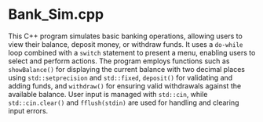 # Bank_Sim.cpp
This C++ program simulates basic banking operations, allowing users to view their balance, deposit money, or withdraw funds. It uses a `do-while` loop combined with a `switch` statement to present a menu, enabling users to select and perform actions. The program employs functions such as `showBalance()` for displaying the current balance with two decimal places using `std::setprecision` and `std::fixed`, `deposit()` for validating and adding funds, and `withdraw()` for ensuring valid withdrawals against the available balance. User input is managed with `std::cin`, while `std::cin.clear()` and `fflush(stdin)` are used for handling and clearing input errors.
